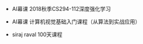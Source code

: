 - AI幕课 2018秋季CS294-112深度强化学习
- AI幕课 计算机视觉基础入门课程（从算法到实战应用）

- siraj raval 100天课程
<!--stackedit_data:
eyJoaXN0b3J5IjpbMTYxNDU1NTk4NV19
-->